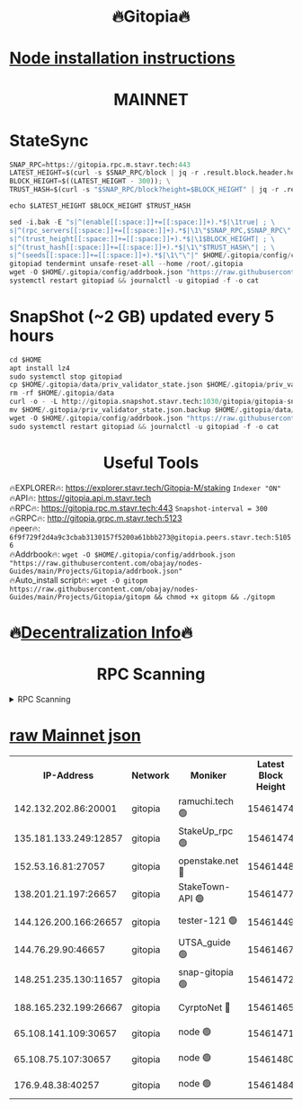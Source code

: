 <h1 align="center"> 🔥Gitopia🔥</h1>

[Node installation instructions](https://github.com/obajay/nodes-Guides/tree/main/Projects/Gitopia)
=

<h1 align="center"> MAINNET</h1>

# StateSync
```python
SNAP_RPC=https://gitopia.rpc.m.stavr.tech:443
LATEST_HEIGHT=$(curl -s $SNAP_RPC/block | jq -r .result.block.header.height); \
BLOCK_HEIGHT=$((LATEST_HEIGHT - 300)); \
TRUST_HASH=$(curl -s "$SNAP_RPC/block?height=$BLOCK_HEIGHT" | jq -r .result.block_id.hash)

echo $LATEST_HEIGHT $BLOCK_HEIGHT $TRUST_HASH

sed -i.bak -E "s|^(enable[[:space:]]+=[[:space:]]+).*$|\1true| ; \
s|^(rpc_servers[[:space:]]+=[[:space:]]+).*$|\1\"$SNAP_RPC,$SNAP_RPC\"| ; \
s|^(trust_height[[:space:]]+=[[:space:]]+).*$|\1$BLOCK_HEIGHT| ; \
s|^(trust_hash[[:space:]]+=[[:space:]]+).*$|\1\"$TRUST_HASH\"| ; \
s|^(seeds[[:space:]]+=[[:space:]]+).*$|\1\"\"|" $HOME/.gitopia/config/config.toml
gitopiad tendermint unsafe-reset-all --home /root/.gitopia
wget -O $HOME/.gitopia/config/addrbook.json "https://raw.githubusercontent.com/obajay/nodes-Guides/main/Projects/Gitopia/addrbook.json"
systemctl restart gitopiad && journalctl -u gitopiad -f -o cat
```
# SnapShot (~2 GB) updated every 5 hours
```python
cd $HOME
apt install lz4
sudo systemctl stop gitopiad
cp $HOME/.gitopia/data/priv_validator_state.json $HOME/.gitopia/priv_validator_state.json.backup
rm -rf $HOME/.gitopia/data
curl -o - -L http://gitopia.snapshot.stavr.tech:1030/gitopia/gitopia-snap.tar.lz4 | lz4 -c -d - | tar -x -C $HOME/.gitopia --strip-components 2
mv $HOME/.gitopia/priv_validator_state.json.backup $HOME/.gitopia/data/priv_validator_state.json
wget -O $HOME/.gitopia/config/addrbook.json "https://raw.githubusercontent.com/obajay/nodes-Guides/main/Projects/Gitopia/addrbook.json"
sudo systemctl restart gitopiad && journalctl -u gitopiad -f -o cat
```
 <h1 align="center"> Useful Tools</h1>

🔥EXPLORER🔥:      https://explorer.stavr.tech/Gitopia-M/staking  `Indexer "ON"` \
🔥API🔥: 			 		 https://gitopia.api.m.stavr.tech \
🔥RPC🔥:           https://gitopia.rpc.m.stavr.tech:443              `Snapshot-interval = 300` \
🔥GRPC🔥:          http://gitopia.grpc.m.stavr.tech:5123 \
🔥peer🔥:					 `6f9f729f2d4a9c3cbab3130157f5200a61bbb273@gitopia.peers.stavr.tech:51056` \
🔥Addrbook🔥:    ```wget -O $HOME/.gitopia/config/addrbook.json "https://raw.githubusercontent.com/obajay/nodes-Guides/main/Projects/Gitopia/addrbook.json"``` \
🔥Auto_install script🔥: ```wget -O gitopm https://raw.githubusercontent.com/obajay/nodes-Guides/main/Projects/Gitopia/gitopm && chmod +x gitopm && ./gitopm```

🔥[Decentralization Info](https://github.com/obajay/StateSync-snapshots/tree/main/Projects/Gitopia/Decentralization)🔥
=

<h1 align="center"> RPC Scanning</h1>

<details>
<summary>RPC Scanning</summary>

<h2 align="center"> We scan nodes in real time every 4 hours. And we provide the final result of RPC endpoints.
We cannot influence the operation of these nodes in any way. </h2>


```python
If Voting Power is higher than 0 --> then the Node is a validator of the network and may be subject to attack and be a potential threat to the chain.
```
```python
We marked such validators with a red symbol
```

</details>

[raw Mainnet json](https://rpc-check.gitopm.stavr.tech/gitopm/rpc-gitopm-result.json)
=

<table><tr><th>IP-Address</th><th>Network</th><th>Moniker</th><th>Latest Block Height</th><th>Earliest Block Height</th><th>Catching Up</th><th>Tx Index</th><th>Voting Power</th><th>Scan Time</th></tr><tr><td>142.132.202.86:20001</td><td>gitopia</td><td>ramuchi.tech 🟢</td><td>15461474</td><td>6548337</td><td>False</td><td>on</td><td>0</td><td>2024-03-17T07:22:22.645893394UTC</td></tr><tr><td>135.181.133.249:12857</td><td>gitopia</td><td>StakeUp_rpc 🟢</td><td>15461474</td><td>8010001</td><td>False</td><td>on</td><td>0</td><td>2024-03-17T07:22:22.938096966UTC</td></tr><tr><td>152.53.16.81:27057</td><td>gitopia</td><td>openstake.net 🔴</td><td>15461448</td><td>10455001</td><td>False</td><td>off</td><td>61434</td><td>2024-03-17T07:21:39.747112682UTC</td></tr><tr><td>138.201.21.197:26657</td><td>gitopia</td><td>StakeTown-API 🟢</td><td>15461477</td><td>12733501</td><td>False</td><td>on</td><td>0</td><td>2024-03-17T07:22:27.282896307UTC</td></tr><tr><td>144.126.200.166:26657</td><td>gitopia</td><td>tester-121 🟢</td><td>15461449</td><td>12832814</td><td>False</td><td>off</td><td>0</td><td>2024-03-17T07:21:42.085424872UTC</td></tr><tr><td>144.76.29.90:46657</td><td>gitopia</td><td>UTSA_guide 🟢</td><td>15461467</td><td>13035301</td><td>False</td><td>on</td><td>0</td><td>2024-03-17T07:22:11.570052699UTC</td></tr><tr><td>148.251.235.130:11657</td><td>gitopia</td><td>snap-gitopia 🟢</td><td>15461472</td><td>14941501</td><td>False</td><td>on</td><td>0</td><td>2024-03-17T07:22:20.364320250UTC</td></tr><tr><td>188.165.232.199:26667</td><td>gitopia</td><td>CyrptoNet 🔴</td><td>15461465</td><td>15044042</td><td>False</td><td>off</td><td>18672</td><td>2024-03-17T07:22:07.297088813UTC</td></tr><tr><td>65.108.141.109:30657</td><td>gitopia</td><td>node 🟢</td><td>15461471</td><td>15095965</td><td>False</td><td>on</td><td>0</td><td>2024-03-17T07:22:18.052271282UTC</td></tr><tr><td>65.108.75.107:30657</td><td>gitopia</td><td>node 🟢</td><td>15461480</td><td>15146660</td><td>False</td><td>on</td><td>0</td><td>2024-03-17T07:22:31.653498647UTC</td></tr><tr><td>176.9.48.38:40257</td><td>gitopia</td><td>node 🟢</td><td>15461484</td><td>15437001</td><td>False</td><td>on</td><td>0</td><td>2024-03-17T07:22:38.019964326UTC</td></tr></table>
